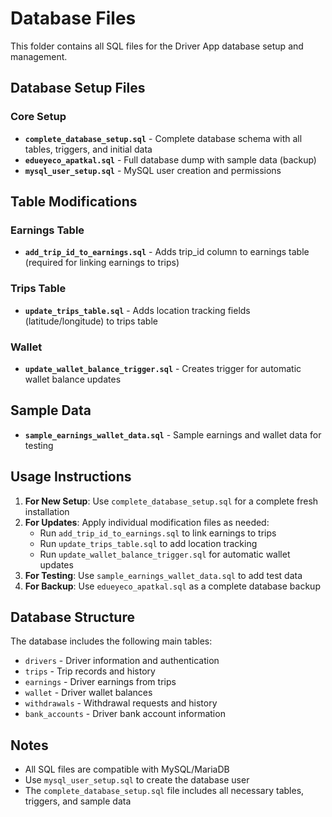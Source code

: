 # Database Files

This folder contains all SQL files for the Driver App database setup and management.

## Database Setup Files

### Core Setup
- **`complete_database_setup.sql`** - Complete database schema with all tables, triggers, and initial data
- **`edueyeco_apatkal.sql`** - Full database dump with sample data (backup)
- **`mysql_user_setup.sql`** - MySQL user creation and permissions

## Table Modifications

### Earnings Table
- **`add_trip_id_to_earnings.sql`** - Adds trip_id column to earnings table (required for linking earnings to trips)

### Trips Table
- **`update_trips_table.sql`** - Adds location tracking fields (latitude/longitude) to trips table

### Wallet
- **`update_wallet_balance_trigger.sql`** - Creates trigger for automatic wallet balance updates

## Sample Data
- **`sample_earnings_wallet_data.sql`** - Sample earnings and wallet data for testing

## Usage Instructions

1. **For New Setup**: Use `complete_database_setup.sql` for a complete fresh installation
2. **For Updates**: Apply individual modification files as needed:
   - Run `add_trip_id_to_earnings.sql` to link earnings to trips
   - Run `update_trips_table.sql` to add location tracking
   - Run `update_wallet_balance_trigger.sql` for automatic wallet updates
3. **For Testing**: Use `sample_earnings_wallet_data.sql` to add test data
4. **For Backup**: Use `edueyeco_apatkal.sql` as a complete database backup

## Database Structure

The database includes the following main tables:
- `drivers` - Driver information and authentication
- `trips` - Trip records and history
- `earnings` - Driver earnings from trips
- `wallet` - Driver wallet balances
- `withdrawals` - Withdrawal requests and history
- `bank_accounts` - Driver bank account information

## Notes

- All SQL files are compatible with MySQL/MariaDB
- Use `mysql_user_setup.sql` to create the database user
- The `complete_database_setup.sql` file includes all necessary tables, triggers, and sample data
